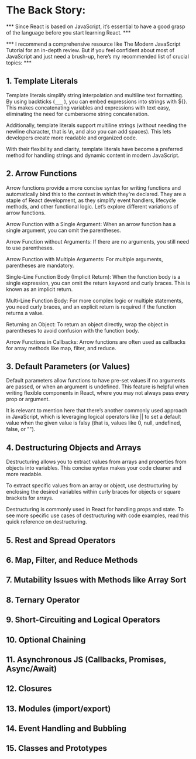 # The Back Story: 

*** Since React is based on JavaScript, it’s essential to have a good grasp of the language before you start learning React. *** 

*** I recommend a comprehensive resource like The Modern JavaScript Tutorial for an in-depth review. But if you feel confident about most of JavaScript and just need a brush-up, here’s my recommended list of crucial topics: *** 

## 1. Template Literals

Template literals simplify string interpolation and multiline text formatting. By using backticks (`___` ), you can embed expressions into strings with ${}. This makes concatenating variables and expressions with text easy, eliminating the need for cumbersome string concatenation. 

Additionally, template literals support multiline strings (without needing the newline character, that is \n, and also you can add spaces). This lets developers create more readable and organized code.

With their flexibility and clarity, template literals have become a preferred method for handling strings and dynamic content in modern JavaScript.

## 2. Arrow Functions

Arrow functions provide a more concise syntax for writing functions and automatically bind this to the context in which they're declared. They are a staple of React development, as they simplify event handlers, lifecycle methods, and other functional logic. Let’s explore different variations of arrow functions.

Arrow Function with a Single Argument: When an arrow function has a single argument, you can omit the parentheses. 

Arrow Function without Arguments: If there are no arguments, you still need to use parentheses.

Arrow Function with Multiple Arguments: For multiple arguments, parentheses are mandatory.

Single-Line Function Body (Implicit Return): When the function body is a single expression, you can omit the return keyword and curly braces. This is known as an implicit return.

Multi-Line Function Body: For more complex logic or multiple statements, you need curly braces, and an explicit return is required if the function returns a value.

Returning an Object: To return an object directly, wrap the object in parentheses to avoid confusion with the function body.

Arrow Functions in Callbacks: Arrow functions are often used as callbacks for array methods like map, filter, and reduce.

## 3. Default Parameters (or Values)

Default parameters allow functions to have pre-set values if no arguments are passed, or when an argument is undefined. This feature is helpful when writing flexible components in React, where you may not always pass every prop or argument.

It is relevant to mention here that there’s another commonly used approach in JavaScript, which is leveraging logical operators like || to set a default value when the given value is falsy (that is, values like 0, null, undefined, false, or "").

## 4. Destructuring Objects and Arrays

Destructuring allows you to extract values from arrays and properties from objects into variables. This concise syntax makes your code cleaner and more readable.

To extract specific values from an array or object, use destructuring by enclosing the desired variables within curly braces for objects or square brackets for arrays.

Destructuring is commonly used in React for handling props and state. To see more specific use cases of destructuring with code examples, read this quick reference on destructuring.

## 5. Rest and Spread Operators

## 6. Map, Filter, and Reduce Methods

## 7. Mutability Issues with Methods like Array Sort

## 8. Ternary Operator

## 9. Short-Circuiting and Logical Operators

## 10. Optional Chaining

## 11. Asynchronous JS (Callbacks, Promises, Async/Await)

## 12. Closures

## 13. Modules (import/export)

## 14. Event Handling and Bubbling

## 15. Classes and Prototypes